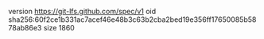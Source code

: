 version https://git-lfs.github.com/spec/v1
oid sha256:60f2ce1b331ac7acef46e48b3c63b2cba2bed19e356ff17650085b5878ab86e3
size 1860
